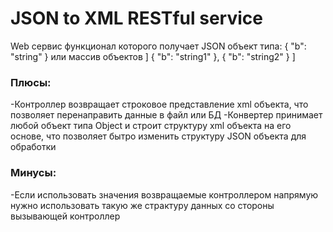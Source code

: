 # JSON to XML RESTful service
Web сервис функционал которого получает JSON объект типа:
{
  "b": "string"
}
или массив объектов
]
  {
    "b": "string1"
  },
  {
    "b": "string2"
  }
]

### Плюсы:
  -Контроллер возвращает строковое представление xml объекта, что позволяет перенаправить данные в файл или БД
  -Конвертер принимает любой объект типа Object и строит структуру xml объекта на его основе, что позволяет бытро изменить структуру JSON объекта для обработки
### Минусы:
  -Если использовать значения возвращаемые контроллером напрямую нужно использовать такую же страктуру данных со стороны вызывающей контроллер
